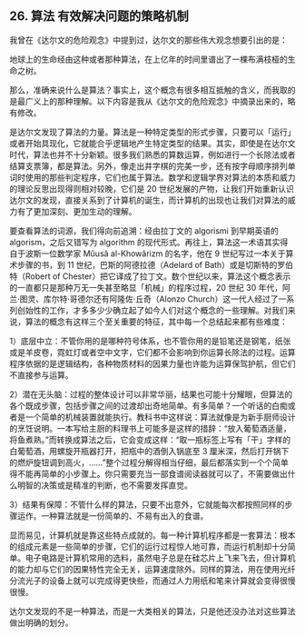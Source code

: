 ## 26. 算法 有效解决问题的策略机制

我曾在《达尔文的危险观念》中提到过，达尔文的那些伟大观念想要引出的是：

地球上的生命经由这种或者那种算法，在上亿年的时间里谱出了一棵布满枝桠的生命之树。

那么，准确来说什么是算法？事实上，这个概念有很多相互抵触的含义，而我取的是最广义上的那种理解。以下内容是我从《达尔文的危险观念》中摘录出来的，略有修改。

是达尔文发现了算法的力量。算法是一种特定类型的形式步骤，只要可以「运行」或者开始具现化，它就能合乎逻辑地产生特定类型的结果。其实，即使是在达尔文时代，算法也并不十分新颖。很多我们熟悉的算数运算，例如进行一个长除法或者结算支票簿，都是算法。另外，像走出井字棋的完美一步，还有按字母顺序排列单词时使用的那些判定程序，它们也属于算法。数学和逻辑学界对算法的本质和威力的理论反思出现得则相对较晚，它们是 20 世纪发展的产物，让我们开始重新认识达尔文的发现，直接关系到了计算机的诞生，而计算机的出现也让我们对算法的威力有了更加深刻、更加生动的理解。

要查看算法的词源，我们得向前追溯：经由拉丁文的 algorismi 到早期英语的 algorism，之后又错写为 algorithm 的现代形式。再往上，算法这一术语其实得自于波斯一位数学家 Mûusâ al-Khowârizm 的名字，他在 9 世纪写过一本关于算术步骤的书，到 11 世纪，巴斯的阿德拉德（Adelard of Bath）或是切斯特的罗伯特（Robert of Chester）把它译成了拉丁文。数个世纪以来，算法这个概念表示的一直都只是那种万无一失甚至略显「机械」的程序过程，20 世纪 30 年代，阿兰·图灵、库尔特·哥德尔还有阿隆佐·丘奇（Alonzo Church）这一代人经过了一系列创始性的工作，才多多少少确立起了如今人们对这个概念的一些理解。对我们来说，算法的概念有这样三个至关重要的特征，其中每一个总结起来都有些难度：

1）底层中立：不管你用的是哪种符号体系，也不管你用的是铅笔还是钢笔，纸张或是羊皮卷，霓虹灯或者空中文字，它们都不会影响到你运算长除法的过程。运算程序依据的是逻辑结构，各种物质材料的因果力量也许能为运算保驾护航，但它们不直接参与运算。

2）潜在无头脑：过程的整体设计可以非常华丽，结果也可能十分耀眼，但算法的各个既成步骤，包括步骤之间的过渡却出奇地简单。有多简单？一个听话的白痴或者是一个简单的机械装置就能执行。教科书中这样说：算法就像是为新手厨师设计的烹饪说明。一本写给主厨的料理书上可能多是这样的措辞：“放入葡萄酒适量，将鱼煮熟。”而转换成算法之后，它会变成这样：“取一瓶标签上写有「干」字样的白葡萄酒，用螺旋开瓶器打开，把瓶中的酒倒入锅底至 3 厘米深，然后打开锅下的燃炉旋钮调到高火，……”整个过程分解得相当仔细，最后都落实到一个个简单得不能再简单的小步骤上。你只需要充当一部食谱阅读器就可以了，不需要做出什么明智的决策或是精准的判断，也不需要发挥直觉。

3）结果有保障：不管什么样的算法，只要不出意外，它就能每次都按照同样的步骤运作。一种算法就是一份简单的、不易有出入的食谱。

显而易见，计算机就是靠这些特点成就的。每一种计算机程序都是一套算法：根本的组成元素是一些简单的步骤，它们的运行过程惊人地可靠，而运行机制却十分简单。电子电路是计算机常用的选料，虽然电子总是在硅芯片上飞来飞去，但计算机的能力却与它们的因果特性完全无关，运算速度除外。同样的算法，用在使用光纤分流光子的设备上就可以完成得更快些，而通过人力用纸和笔来计算就会变得很慢很慢。

达尔文发现的不是一种算法，而是一大类相关的算法，只是他还没办法对这些算法做出明确的划分。





